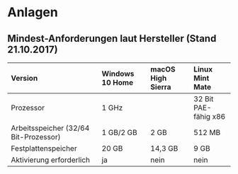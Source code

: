 # Anlagen

## Mindest-Anforderungen laut Hersteller \(Stand 21.10.2017\)

| Version | Windows 10 Home | macOS High Sierra | Linux Mint Mate  |
| :--- | :--- | :--- | :--- |
| Prozessor | 1 GHz |  | 32 Bit PAE-fähig x86 |
| Arbeitsspeicher \(32/64 Bit-Prozessor\) | 1 GB/2 GB | 2 GB | 512 MB |
| Festplattenspeicher | 20 GB | 14,3 GB | 9 GB |
| Aktivierung erforderlich | ja | nein | nein |



